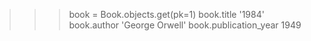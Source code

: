 >>> book = Book.objects.get(pk=1)
>>> book.title
'1984'
>>> book.author
'George Orwell'
>>> book.publication_year
1949
